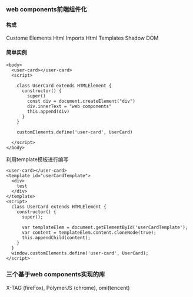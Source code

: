 ### web components前端组件化

#### 构成
Custome Elements
Html Imports
Html Templates
Shadow DOM



#### 简单实例
```
<body>
  <user-card></user-card>
  <script>

    class UserCard extends HTMLElement {
      constructor() {
        super()
        const div = document.createElement("div")
        div.innerText = "web components"
        this.append(div)
      }
    }

    customElements.define('user-card', UserCard)

  </script>
</body>
```

利用template模板进行编写
```
<user-card></user-card>
<template id="userCardTemplate">
  <div>
    test
  </div>
</template>
<script>
  class UserCard extends HTMLElement {
    constructor() {
      super();

      var templateElem = document.getElementById('userCardTemplate');
      var content = templateElem.content.cloneNode(true);
      this.appendChild(content);
    }
  }
  window.customElements.define('user-card', UserCard);
</script>
```


### 三个基于web components实现的库
X-TAG (fireFox), PolymerJS (chrome), omi(tencent)

